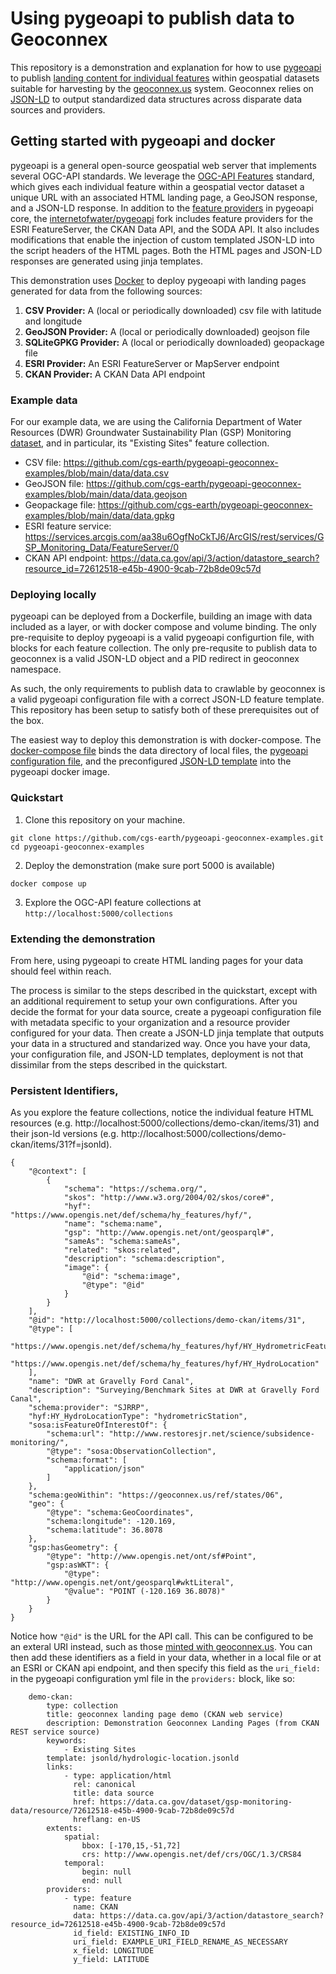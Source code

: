 # Using pygeoapi to publish data to Geoconnex 

This repository is a demonstration and explanation for how to use [pygeoapi](https://pygeoapi.io) to publish [landing content for individual features](https://docs.ogc.org/per/20-067.html#landingContent) within geospatial datasets suitable for harvesting by the [geoconnex.us](https://docs.geoconnex.us/principles/genprin.html) system. Geoconnex relies on [JSON-LD](https://json-ld.org/) to output standardized data structures across disparate data sources and providers.

## Getting started with pygeoapi and docker

pygeoapi is a general open-source geospatial web server that implements several OGC-API standards. We leverage the [OGC-API Features](https://ogcapi.ogc.org/features/) standard, which gives each individual feature within a geospatial vector dataset a unique URL with an associated HTML landing page, a GeoJSON response, and a JSON-LD response. In addition to the [feature providers](https://docs.pygeoapi.io/en/latest/data-publishing/ogcapi-features.html) in pygeoapi core, the [internetofwater/pygeoapi](https://github.com/internetofwater/pygeoapi) fork includes feature providers for the ESRI FeatureServer, the CKAN Data API, and the SODA API. It also includes modifications that enable the injection of custom templated JSON-LD into the script headers of the HTML pages. Both the HTML pages and JSON-LD responses are generated using jinja templates.

This demonstration uses [Docker](https://www.docker.com/) to deploy pygeoapi with landing pages generated for data from the following sources:

1. **CSV Provider:** A (local or periodically downloaded) csv file with latitude and longitude
2. **GeoJSON Provider:** A (local or periodically downloaded) geojson file 
3. **SQLiteGPKG Provider:** A (local or periodically downloaded) geopackage file 
4. **ESRI Provider:** An ESRI FeatureServer or MapServer endpoint
5. **CKAN Provider:** A CKAN Data API endpoint

### Example data

For our example data, we are using the California Department of Water Resources (DWR) Groundwater Sustainability Plan (GSP) Monitoring [dataset](https://data.ca.gov/dataset/gsp-monitoring-data), and in particular, its "Existing Sites" feature collection.

- CSV file: https://github.com/cgs-earth/pygeoapi-geoconnex-examples/blob/main/data/data.csv
- GeoJSON file: https://github.com/cgs-earth/pygeoapi-geoconnex-examples/blob/main/data/data.geojson
- Geopackage file: https://github.com/cgs-earth/pygeoapi-geoconnex-examples/blob/main/data/data.gpkg
- ESRI feature service: https://services.arcgis.com/aa38u6OgfNoCkTJ6/ArcGIS/rest/services/GSP_Monitoring_Data/FeatureServer/0
- CKAN API endpoint: https://data.ca.gov/api/3/action/datastore_search?resource_id=72612518-e45b-4900-9cab-72b8de09c57d

### Deploying locally

pygeoapi can be deployed from a Dockerfile, building an image with data included as a layer, or with docker compose and volume binding. The only pre-requisite to deploy pygeoapi is a valid pygeoapi configurtion file, with blocks for each feature collection. The only pre-requsite to publish data to geoconnex is a valid JSON-LD object and a PID redirect in geoconnex namespace.

As such, the only requirements to publish data to crawlable by geoconnex is a valid pygeoapi configuration file with a correct JSON-LD feature template. This repository has been setup to satisfy both of these prerequisites out of the box. 

The easiest way to deploy this demonstration is with docker-compose. The [docker-compose file](https://github.com/cgs-earth/pygeoapi-geoconnex-examples/blob/main/docker-compose.yml) binds the data directory of local files, the [pygeoapi configuration file](https://github.com/cgs-earth/pygeoapi-geoconnex-examples/blob/main/pygeoapi.config.yml), and the preconfigured [JSON-LD template](https://github.com/cgs-earth/pygeoapi-geoconnex-examples/blob/main/jsonld/hydrologic-location.jsonld) into the pygeoapi docker image.

### Quickstart

1. Clone this repository on your machine.
```
git clone https://github.com/cgs-earth/pygeoapi-geoconnex-examples.git
cd pygeoapi-geoconnex-examples
```
2. Deploy the demonstration (make sure port 5000 is available)
```
docker compose up
```
3. Explore the OGC-API feature collections at `http://localhost:5000/collections`

### Extending the demonstration

From here, using pygeoapi to create HTML landing pages for your data should feel within reach. 

The process is similar to the steps described in the quickstart, except with an additional requirement to setup your own configurations. After you decide the format for your data source, create a pygeoapi configuration file with metadata specific to your organization and a resource provider configured for your data. Then create a JSON-LD jinja template that outputs your data in a structured and standarized way. Once you have your data, your configuration file, and JSON-LD templates, deployment is not that dissimilar from the steps described in the quickstart. 

### Persistent Identifiers,

As you explore the feature collections, notice the individual feature HTML resources (e.g. http://localhost:5000/collections/demo-ckan/items/31) and their json-ld versions (e.g. http://localhost:5000/collections/demo-ckan/items/31?f=jsonld).

```
{
    "@context": [
        {
            "schema": "https://schema.org/",
            "skos": "http://www.w3.org/2004/02/skos/core#",
            "hyf": "https://www.opengis.net/def/schema/hy_features/hyf/",
            "name": "schema:name",
            "gsp": "http://www.opengis.net/ont/geosparql#",
            "sameAs": "schema:sameAs",
            "related": "skos:related",
            "description": "schema:description",
            "image": {
                "@id": "schema:image",
                "@type": "@id"
            }
        }
    ],
    "@id": "http://localhost:5000/collections/demo-ckan/items/31",
    "@type": [
        "https://www.opengis.net/def/schema/hy_features/hyf/HY_HydrometricFeature",
        "https://www.opengis.net/def/schema/hy_features/hyf/HY_HydroLocation"
    ],
    "name": "DWR at Gravelly Ford Canal",
    "description": "Surveying/Benchmark Sites at DWR at Gravelly Ford Canal",
    "schema:provider": "SJRRP",
    "hyf:HY_HydroLocationType": "hydrometricStation",
    "sosa:isFeatureOfInterestOf": {
        "schema:url": "http://www.restoresjr.net/science/subsidence-monitoring/",
        "@type": "sosa:ObservationCollection",
        "schema:format": [
            "application/json"
        ]
    },
    "schema:geoWithin": "https://geoconnex.us/ref/states/06",
    "geo": {
        "@type": "schema:GeoCoordinates",
        "schema:longitude": -120.169,
        "schema:latitude": 36.8078
    },
    "gsp:hasGeometry": {
        "@type": "http://www.opengis.net/ont/sf#Point",
        "gsp:asWKT": {
            "@type": "http://www.opengis.net/ont/geosparql#wktLiteral",
            "@value": "POINT (-120.169 36.8078)"
        }
    }
}
```

Notice how `"@id"` is the URL for the API call. This can be configured to be an exteral URI instead, such as those [minted with geoconnex.us](https://docs.geoconnex.us/contributing/pids.html). You can then add these identifiers as a field in your data, whether in a local file or at an ESRI or CKAN api endpoint, and then specify this field as the `uri_field:` in the pygeoapi configuration yml file in the `providers:` block, like so:

```
    demo-ckan:
        type: collection
        title: geoconnex landing page demo (CKAN web service)
        description: Demonstration Geoconnex Landing Pages (from CKAN REST service source)
        keywords:
            - Existing Sites
        template: jsonld/hydrologic-location.jsonld
        links:
            - type: application/html
              rel: canonical
              title: data source
              href: https://data.ca.gov/dataset/gsp-monitoring-data/resource/72612518-e45b-4900-9cab-72b8de09c57d
              hreflang: en-US
        extents:
            spatial:
                bbox: [-170,15,-51,72]
                crs: http://www.opengis.net/def/crs/OGC/1.3/CRS84
            temporal:
                begin: null
                end: null
        providers:
            - type: feature
              name: CKAN
              data: https://data.ca.gov/api/3/action/datastore_search?resource_id=72612518-e45b-4900-9cab-72b8de09c57d
              id_field: EXISTING_INFO_ID
              uri_field: EXAMPLE_URI_FIELD_RENAME_AS_NECESSARY
              x_field: LONGITUDE
              y_field: LATITUDE
```
